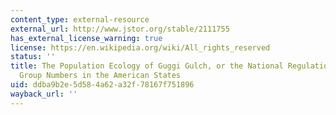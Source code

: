 ```yaml
---
content_type: external-resource
external_url: http://www.jstor.org/stable/2111755
has_external_license_warning: true
license: https://en.wikipedia.org/wiki/All_rights_reserved
status: ''
title: The Population Ecology of Guggi Gulch, or the National Regulation of Interest
  Group Numbers in the American States
uid: ddba9b2e-5d58-4a62-a32f-78167f751896
wayback_url: ''
---
```

